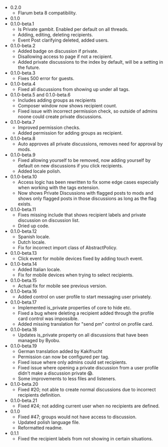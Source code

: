 - 0.2.0
  - Flarum beta 8 compatibility.
- 0.1.0
- 0.1.0-beta.1
  - Is Private gambit. Enabled per default on all threads.
  - Adding, editing, deleting recipients.
  - Event Post clarifying deleted, added users.
- 0.1.0-beta.2
  - Added badge on discussion if private.
  - Disallowing access to page if not a recipient.
  - Added private discussions to the index by default, will be a setting in the future.
- 0.1.0-beta.3
  - Fixes 500 error for guests.
- 0.1.0-beta.4
  - Fixed all discussions from showing up under all tags.
- 0.1.0-beta.5 and 0.1.0-beta.6
  - Includes adding groups as recipients
  - Composer window now shows recipient count.
  - Fixed issue with incorrect permission check, so outside of admins noone could create private discussions.
- 0.1.0-beta.7
  - Improved permission checks.
  - Added permission for adding groups as recipient.
- 0.1.0-beta.8
  - Auto approves all private discussions, removes need for approval by mods.
- 0.1.0-beta.9
  - Fixed allowing yourself to be removed, now adding yourself by default on new discussions if you click recipients.
  - Added locale polish.
- 0.1.0-beta.10
  - Access logic has been rewritten to fix some edge cases especially when working with the tags extension.
  - Now shows Private Discussions with flagged posts to mods and shows only flagged posts in those discussions as long as the flag exists.
- 0.1.0-beta.11
  - Fixes missing include that shows recipient labels and private discussion on discussion list.
  - Dried up code.
- 0.1.0-beta.12
  - Spanish locale.
  - Dutch locale.
  - Fix for incorrect import class of AbstractPolicy.
- 0.1.0-beta.13
  - Click event for mobile devices fixed by adding touch event.
- 0.1.0-beta.14
  - Added Italian locale.
  - Fix for mobile devices when trying to select recipients.
- 0.1.0-beta.15
  - Actual fix for mobile see previous version.
- 0.1.0-beta.16
  - Added control on user profile to start messaging user privately.
- 0.1.0-beta.17
  - Implemented is_private properties of core to hide etc.
  - Fixed a bug where deleting a recipient added through the profile card control was impossible.
  - Added missing translation for "send pm" control on profile card.
- 0.1.0-beta.18
  - Updates is_private property on all discussions that have been managed by Byobu.
- 0.1.0-beta.19
  - German translation added by Kakifrucht
  - Permission can now be configured per tag.
  - Fixed issue where only admins could set recipients.
  - Fixed issue where opening a private discussion from a user profile didn't make a discussion private :scream:.
  - Some improvements to less files and listeners. 
- 0.1.0-beta.20
  - Fixed #20; not able to create normal discussions due to incorrect recipients definition.
- 0.1.0-beta.21
  - Fixed #24; not adding current user when no recipients are defined.
- 0.1.0
  - Fixed #47; groups would not have access to discussion.
  - Updated polish language file.
  - Reformatted readme.
- 0.1.1
  - Fixed the recipient labels from not showing in certain situations.
